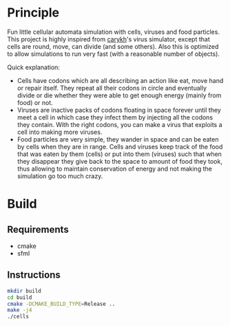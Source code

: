 # Principle

Fun little cellular automata simulation with cells, viruses and food particles.
This project is highly inspired from [carykh](https://www.youtube.com/watch?v=o1IheoDRdGE)'s virus simulator,
except that cells are round, move, can divide (and some others). Also this is optimized to allow simulations
to run very fast (with a reasonable number of objects).

Quick explanation:
- Cells have codons which are all describing an action like eat, move hand or repair itself.
They repeat all their codons in circle and eventually divide or die whether they were able to get enough
energy (mainly from food) or not.
- Viruses are inactive packs of codons floating in space forever until they meet a cell in which case they
infect them by injecting all the codons they contain. With the right codons, you can make a virus that exploits
a cell into making more viruses.
- Food particles are very simple, they wander in space and can be eaten by cells when they are in range. Cells and
viruses keep track of the food that was eaten by them (cells) or put into them (viruses) such that when they disappear
they give back to the space to amount of food they took, thus allowing to maintain conservation of energy and not
making the simulation go too much crazy.

# Build
## Requirements
- cmake
- sfml

## Instructions
```sh
mkdir build
cd build
cmake -DCMAKE_BUILD_TYPE=Release ..
make -j4
./cells
```